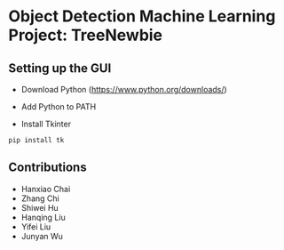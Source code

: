 # Object Detection Machine Learning Project: TreeNewbie

## Setting up the GUI 

- Download Python (https://www.python.org/downloads/)

- Add Python to PATH 

- Install Tkinter 

```
pip install tk
```

## Contributions

- Hanxiao Chai
- Zhang Chi
- Shiwei Hu 
- Hanqing Liu 
- Yifei Liu
- Junyan Wu 

